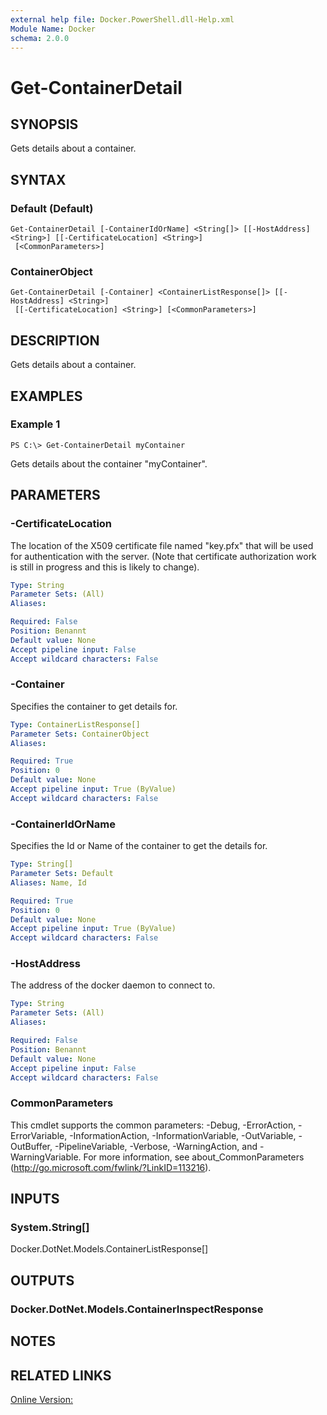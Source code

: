 ```yaml
---
external help file: Docker.PowerShell.dll-Help.xml
Module Name: Docker
schema: 2.0.0
---
```


# Get-ContainerDetail

## SYNOPSIS
Gets details about a container.

## SYNTAX

### Default (Default)
```
Get-ContainerDetail [-ContainerIdOrName] <String[]> [[-HostAddress] <String>] [[-CertificateLocation] <String>]
 [<CommonParameters>]
```

### ContainerObject
```
Get-ContainerDetail [-Container] <ContainerListResponse[]> [[-HostAddress] <String>]
 [[-CertificateLocation] <String>] [<CommonParameters>]
```

## DESCRIPTION
Gets details about a container.

## EXAMPLES

### Example 1
```
PS C:\> Get-ContainerDetail myContainer
```

Gets details about the container "myContainer". 

## PARAMETERS

### -CertificateLocation
The location of the X509 certificate file named "key.pfx" that will be used for authentication with the server.  (Note that certificate authorization work is still in progress and this is likely to change).





```yaml
Type: String
Parameter Sets: (All)
Aliases:

Required: False
Position: Benannt
Default value: None
Accept pipeline input: False
Accept wildcard characters: False
```

### -Container
Specifies the container to get details for.





```yaml
Type: ContainerListResponse[]
Parameter Sets: ContainerObject
Aliases:

Required: True
Position: 0
Default value: None
Accept pipeline input: True (ByValue)
Accept wildcard characters: False
```

### -ContainerIdOrName
Specifies the Id or Name of the container to get the details for.

```yaml
Type: String[]
Parameter Sets: Default
Aliases: Name, Id

Required: True
Position: 0
Default value: None
Accept pipeline input: True (ByValue)
Accept wildcard characters: False
```

### -HostAddress
The address of the docker daemon to connect to.





```yaml
Type: String
Parameter Sets: (All)
Aliases:

Required: False
Position: Benannt
Default value: None
Accept pipeline input: False
Accept wildcard characters: False
```

### CommonParameters
This cmdlet supports the common parameters: -Debug, -ErrorAction, -ErrorVariable, -InformationAction, -InformationVariable, -OutVariable, -OutBuffer, -PipelineVariable, -Verbose, -WarningAction, and -WarningVariable. For more information, see about_CommonParameters (http://go.microsoft.com/fwlink/?LinkID=113216).

## INPUTS

### System.String[]
Docker.DotNet.Models.ContainerListResponse[]

## OUTPUTS

### Docker.DotNet.Models.ContainerInspectResponse

## NOTES

## RELATED LINKS

[Online Version:](https://github.com/Microsoft/Docker-PowerShell/blob/master/src/Docker.PowerShell/Help/Get-ContainerDetail.md)






